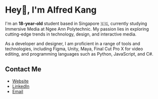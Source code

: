 # **Hey👋, I'm Alfred Kang** 

I'm an **18-year-old** student based in Singapore 🇸🇬, currently studying Immersive Media at Ngee Ann Polytechnic. My passion lies in exploring cutting-edge trends in technology, design, and interactive media.

As a developer and designer, I am proficient in a range of tools and technologies, including Figma, Unity, Maya, Final Cut Pro X for video editing, and programming languages such as Python, JavaScript, and C#.

## Contact Me
- [Website](https://alfredkang.com)
- [LinkedIn](https://www.linkedin.com/in/alfredkangjr/)
- [Email](mailto:alfredkangjr@gmail.com)

